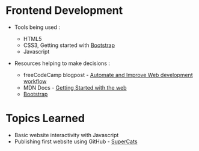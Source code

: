 # Frontend Development
- Tools being used :
    - HTML5
    - CSS3, Getting started with [Bootstrap](/test_html/index.html) 
    - Javascript

- Resources helping to make decisions :
    - freeCodeCamp blogpost - [Automate and Improve Web development workflow](https://www.freecodecamp.org/news/how-to-improve-your-web-development-workflow/)
    - MDN Docs - [Getting Started with the web](https://developer.mozilla.org/en-US/docs/Learn/Getting_started_with_the_web/Installing_basic_software)
    - [Bootstrap](https://getbootstrap.com/docs/5.3/getting-started/introduction/) 

# Topics Learned
- Basic website interactivity with Javascript
- Publishing first website using GitHub - [SuperCats](https://github.com/prak112/DevSchool-HTML/tree/supercats)